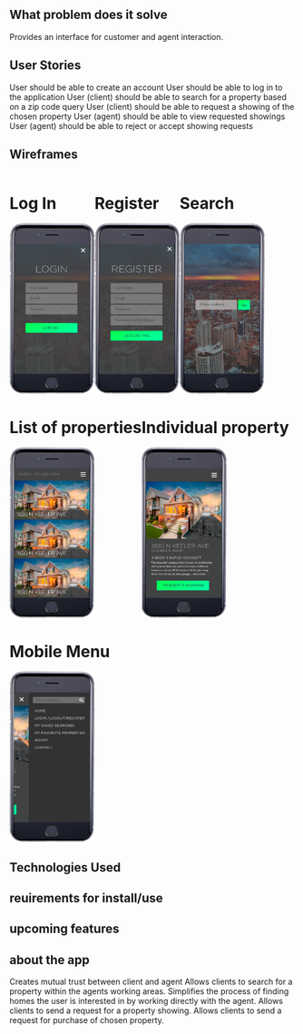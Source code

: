 ## What problem does it solve
Provides an interface for customer and agent interaction.

## User Stories
User should be able to create an account
User should be able to log in to the application
User (client) should be able to search for a property based on a zip code query 
User (client) should be able to request a showing of the chosen property 
User (agent) should be able to view requested showings 
User (agent) should be able to reject or accept showing requests

## Wireframes

<div style="display: flex; flex-wrap: wrap">
	<div><h1>Log In</h1><img height="300" width="150" src="./imgs/loginFrame.png"></div>
	<div><h1>Register</h1><img height="300" width="150" src="./imgs/registerFrame.png"></div>
	<div><h1>Search</h1><img height="300" width="150" src="./imgs/searchFrame.png"></div>
	<div><h1>List of properties</h1><img height="300" width="150" src="./imgs/showPropertiesFrame.png"></div>
	<div><h1>Individual property</h1><img height="300" width="150" src="./imgs/showIndividualPropertyFrame.png"></div>
	<div><h1>Mobile Menu</h1><img height="300" width="150" src="./imgs/mobileMenuFrame.png"></div>
</div>

## Technologies Used

## reuirements for install/use

## upcoming features

## about the app 
Creates mutual trust between client and agent
Allows clients to search for a property within the agents working areas.
Simplifies the process of finding homes the user is interested in by working directly with the agent. 
Allows clients to send a request for a property showing.
Allows clients to send a request for purchase of chosen property.
